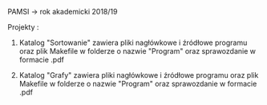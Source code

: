 PAMSI -> rok akademicki 2018/19 

Projekty :

1. Katalog "Sortowanie" zawiera pliki nagłówkowe i źródłowe programu oraz plik Makefile w folderze o nazwie "Program" oraz sprawozdanie w formacie .pdf 

1. Katalog "Grafy" zawiera pliki nagłówkowe i źródłowe programu oraz plik Makefile w folderze o nazwie "Program" oraz sprawozdanie w formacie .pdf 
